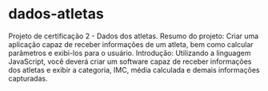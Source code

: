 # dados-atletas
Projeto de certificação 2 - Dados dos atletas.
Resumo do projeto:
Criar uma aplicação capaz de receber informações de um atleta, bem como calcular parâmetros e exibi-los para o usuário.
Introdução:
Utilizando a linguagem JavaScript, você deverá criar um software capaz de receber informações dos atletas e exibir a categoria, IMC, média calculada e demais informações capturadas.

